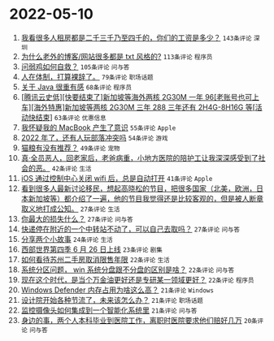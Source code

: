 # 2022-05-10

1. [我看很多人租房都是二千三千乃至四千的，你们的工资是多少？](https://www.v2ex.com/t/851930) `143条评论` `深圳`
1. [为什么老外的博客/网站很多都是 txt 风格的?](https://www.v2ex.com/t/851940) `113条评论` `程序员`
1. [问弱鸡如何自救？](https://www.v2ex.com/t/851911) `105条评论` `问与答`
1. [人在体制，打算裸辞了。](https://www.v2ex.com/t/851995) `79条评论` `职场话题`
1. [关于 Java 很重有感](https://www.v2ex.com/t/851925) `68条评论` `程序员`
1. [[腾讯云史低][快要结束了]新加坡等海外两核 2G30M 一年 96[老账号也可上车][海外特惠]新加坡等两核 2G30M 三年 288 三年还有 2H4G-8H16G 等[活动快结束]](https://www.v2ex.com/t/851887) `63条评论` `优惠信息`
1. [我怀疑我的 MacBook 产生了意识](https://www.v2ex.com/t/851971) `55条评论` `Apple`
1. [2022 年了，还有人玩部落冲突吗](https://www.v2ex.com/t/851881) `54条评论` `游戏`
1. [猫粮有没有推荐？](https://www.v2ex.com/t/851888) `49条评论` `宠物`
1. [真·全员恶人，回老家后，老爸病重，小地方医院的陪护工让我深深感受到了社会的恶。](https://www.v2ex.com/t/852068) `42条评论` `生活`
1. [iOS 通过控制中心关闭 wifi 后，总是自动打开](https://www.v2ex.com/t/851876) `41条评论` `Apple`
1. [看到很多人最新讨论移民，想起高晓松的节目，把很多国家（北美，欧洲，日本新加坡等）都介绍了一遍，他的节目我觉得还是比较客观的，但是被人断章取义地打成公知。](https://www.v2ex.com/t/852084) `27条评论` `生活`
1. [你最大的损失什么？](https://www.v2ex.com/t/852031) `27条评论` `问与答`
1. [快递停在附近的一个中转站不动了，可以自己去取吗？](https://www.v2ex.com/t/851875) `27条评论` `问与答`
1. [分享两个小故事](https://www.v2ex.com/t/852007) `24条评论` `生活`
1. [西部世界第四季 6 月 26 日上线](https://www.v2ex.com/t/851960) `23条评论` `剧集`
1. [如何看待苏州二手房取消限售年限](https://www.v2ex.com/t/852020) `22条评论` `生活`
1. [系统分区问题， win 系统分盘跟不分盘的区别是啥？](https://www.v2ex.com/t/851945) `22条评论` `问与答`
1. [现在这个时代，是当个万金油更好还是专研某一领域更好？](https://www.v2ex.com/t/851890) `22条评论` `程序员`
1. [Windows Defender 内存占用为啥这么高？](https://www.v2ex.com/t/852024) `21条评论` `Windows`
1. [设计院开始各种节流了，未来该怎么办？](https://www.v2ex.com/t/851895) `21条评论` `职场话题`
1. [监控摄像头如何集成到一个智能化系统里](https://www.v2ex.com/t/851880) `21条评论` `问与答`
1. [身边的事，两个人本科毕业到医院工作，离职时医院要求他们赔好几万](https://www.v2ex.com/t/852022) `20条评论` `问与答`
